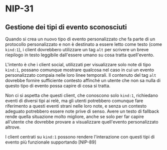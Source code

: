 # NIP-31

## Gestione dei tipi di evento sconosciuti

Quando si crea un nuovo tipo di evento personalizzato che fa parte di un protocollo personalizzato e non è destinato a essere letto come testo (come `kind:1`), i client dovrebbero utilizzare un tag `alt` per scrivere un breve riepilogo in testo leggibile dall'essere umano su cosa tratta quell'evento.

L'intento è che i client social, utilizzati per visualizzare solo note di tipo `kind:1`, possano comunque mostrare qualcosa nel caso in cui un evento personalizzato compaia nelle loro linee temporali. Il contenuto del tag `alt` dovrebbe fornire sufficiente contesto affinché un utente che non sa nulla di questo tipo di evento possa capire di cosa si tratta.

Non ci si aspetta che questi client, che conoscono solo `kind:1`, richiedano eventi di diversi tipi ai relè, ma gli utenti potrebbero comunque fare riferimento a questi eventi strani nelle loro note, e senza un contesto adeguato potrebbero essere note prive di senso. Avere un testo di fallback rende quella situazione molto migliore, anche se solo per far capire all'utente che dovrebbe provare a visualizzare quell'evento personalizzato altrove.

I client centrati su `kind:1` possono rendere l'interazione con questi tipi di evento più funzionale supportando [NIP-89]